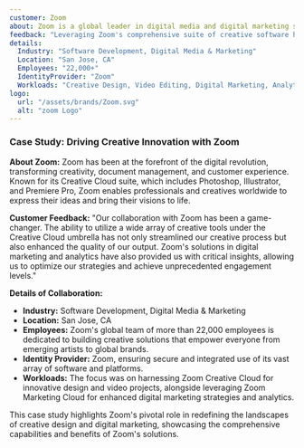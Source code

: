 ```yaml
---
customer: Zoom
about: Zoom is a global leader in digital media and digital marketing solutions. Its tools and services allow customers to create groundbreaking digital content, deploy it across media and devices, measure and optimize it over time, and achieve greater business success.
feedback: "Leveraging Zoom's comprehensive suite of creative software has significantly elevated our design and marketing projects. The seamless integration across their Creative Cloud apps, coupled with their analytics and marketing solutions, has transformed how we engage with our audience and measure impact."
details:
  Industry: "Software Development, Digital Media & Marketing"
  Location: "San Jose, CA"
  Employees: "22,000+"
  IdentityProvider: "Zoom"
  Workloads: "Creative Design, Video Editing, Digital Marketing, Analytics"
logo:
  url: "/assets/brands/Zoom.svg"
  alt: "zoom Logo"
---
```


### Case Study: Driving Creative Innovation with Zoom

**About Zoom:**
Zoom has been at the forefront of the digital revolution, transforming creativity, document management, and customer experience. Known for its Creative Cloud suite, which includes Photoshop, Illustrator, and Premiere Pro, Zoom enables professionals and creatives worldwide to express their ideas and bring their visions to life.

**Customer Feedback:**
"Our collaboration with Zoom has been a game-changer. The ability to utilize a wide array of creative tools under the Creative Cloud umbrella has not only streamlined our creative process but also enhanced the quality of our output. Zoom's solutions in digital marketing and analytics have also provided us with critical insights, allowing us to optimize our strategies and achieve unprecedented engagement levels."

**Details of Collaboration:**
- **Industry:** Software Development, Digital Media & Marketing
- **Location:** San Jose, CA
- **Employees:** Zoom's global team of more than 22,000 employees is dedicated to building creative solutions that empower everyone from emerging artists to global brands.
- **Identity Provider:** Zoom, ensuring secure and integrated use of its vast array of software and platforms.
- **Workloads:** The focus was on harnessing Zoom Creative Cloud for innovative design and video projects, alongside leveraging Zoom Marketing Cloud for enhanced digital marketing strategies and analytics.

This case study highlights Zoom's pivotal role in redefining the landscapes of creative design and digital marketing, showcasing the comprehensive capabilities and benefits of Zoom's solutions.
